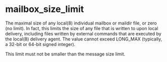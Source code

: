 # mailbox_size_limit 

 The maximal size of any local(8) individual mailbox or maildir
file, or zero (no limit).  In fact, this limits the size of any
file that is written to upon local delivery, including files written
by external commands that are executed by the local(8) delivery
agent. The value cannot exceed LONG_MAX (typically, a 32-bit or
64-bit signed integer).



This limit must not be smaller than the message size limit.



